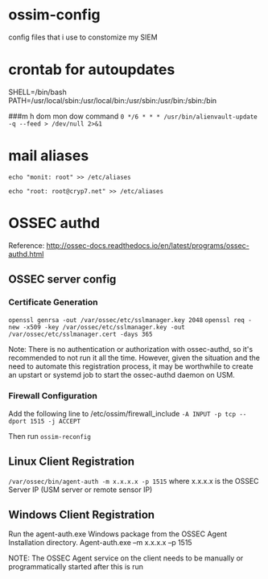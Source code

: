 # ossim-config
config files that i use to constomize my SIEM

# crontab for autoupdates

SHELL=/bin/bash
PATH=/usr/local/sbin:/usr/local/bin:/usr/sbin:/usr/bin:/sbin:/bin

###m h  dom mon dow   command
`0 */6 * * * /usr/bin/alienvault-update -q --feed > /dev/null 2>&1`

# mail aliases
`echo "monit: root" >> /etc/aliases`

`echo "root: root@cryp7.net" >> /etc/aliases`

# OSSEC authd
Reference: http://ossec-docs.readthedocs.io/en/latest/programs/ossec-authd.html

## OSSEC server config

### Certificate Generation

`openssl genrsa -out /var/ossec/etc/sslmanager.key 2048`
`openssl req -new -x509 -key /var/ossec/etc/sslmanager.key -out /var/ossec/etc/sslmanager.cert -days 365`

Note: There is no authentication or authorization with ossec-authd, so it's recommended to not run it all the time. However, given the situation and the need to automate this registration process, it may be worthwhile to create an upstart or systemd job to start the ossec-authd daemon on USM.

### Firewall Configuration
Add the following line to /etc/ossim/firewall_include
`-A INPUT -p tcp --dport 1515 -j ACCEPT`

Then run `ossim-reconfig`

## Linux Client Registration
`/var/ossec/bin/agent-auth -m x.x.x.x -p 1515`
where x.x.x.x is the OSSEC Server IP (USM server or remote sensor IP)


## Windows Client Registration
Run the agent-auth.exe Windows package from the OSSEC Agent Installation directory.
Agent-auth.exe –m x.x.x.x –p 1515

NOTE: The OSSEC Agent service on the client needs to be manually or programmatically started after this is run
